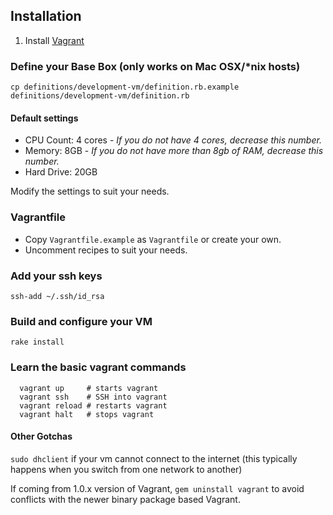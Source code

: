 ## Installation

1. Install [Vagrant](http://downloads.vagrantup.com/)

### Define your Base Box (only works on Mac OSX/\*nix hosts)

  `cp definitions/development-vm/definition.rb.example definitions/development-vm/definition.rb`

#### Default settings

  * CPU Count: 4 cores - _If you do not have 4 cores, decrease this number._
  * Memory: 8GB - _If you do not have more than 8gb of RAM, decrease this number._
  * Hard Drive: 20GB

   Modify the settings to suit your needs.

### Vagrantfile

  * Copy `Vagrantfile.example` as `Vagrantfile` or create your own.
  * Uncomment recipes to suit your needs.

### Add your ssh keys

  `ssh-add ~/.ssh/id_rsa`

### Build and configure your VM

  `rake install`

### Learn the basic vagrant commands

```
  vagrant up     # starts vagrant
  vagrant ssh    # SSH into vagrant
  vagrant reload # restarts vagrant
  vagrant halt   # stops vagrant
```

#### Other Gotchas

   `sudo dhclient` if your vm cannot connect to the internet (this typically happens when you switch from one network to another)

   If coming from 1.0.x version of Vagrant, `gem uninstall vagrant` to avoid conflicts with the newer binary package based Vagrant.
